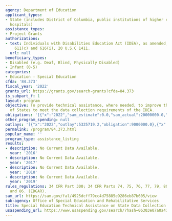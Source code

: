 ```yaml
---
agency: Department of Education
applicant_types:
- State (includes District of Columbia, public institutions of higher education and
  hospitals)
assistance_types:
- Project Grants
authorizations:
- text: Individuals with Disabilities Education Act (IDEA), as amended, Part B, Sections
    611(c) and 616(i), 20 U.S.C 1411.
  url: null
beneficiary_types:
- Disabled (e.g. Deaf, Blind, Physically Disabled)
- Infant (0-5)
categories:
- Education - Special Education
cfda: '84.373'
fiscal_year: '2022'
grants_url: https://grants.gov/search-grants?cfda=84.373
is_subpart_f: 1
layout: program
objective: To provide technical assistance, where needed, to improve the capacity
  of States to meet the data collection requirements of the IDEA.
obligations: '[{"x":"2022","sam_estimate":0.0,"sam_actual":20000000.0,"usa_spending_actual":23123494.0},{"x":"2023","sam_estimate":20000000.0,"sam_actual":0.0,"usa_spending_actual":24623373.0},{"x":"2024","sam_estimate":20000000.0,"sam_actual":0.0,"usa_spending_actual":12399994.0}]'
other_program_spending: null
outlays: '[{"x":"2022","outlay":5325719.2,"obligation":9000000.0},{"x":"2023","outlay":978090.27,"obligation":3999988.0},{"x":"2024","outlay":0.0,"obligation":0.0}]'
permalink: /program/84.373.html
popular_name: ''
program_type: assistance_listing
results:
- description: No Current Data Available.
  year: '2016'
- description: No Current Data Available.
  year: '2017'
- description: No Current Data Available.
  year: '2018'
- description: No Current Data Available.
  year: '2019'
rules_regulations: 34 CFR Part 300; 34 CFR Parts 74, 75, 76, 77, 79, 80, 81, 82, 85,
  and 86. (EDGAR).
sam_url: https://sam.gov/fal/4925dcff79cc4d75885e9286eb87b605/view
sub-agency: Office of Special Education and Rehabilitative Services
title: Special Education Technical Assistance on State Data Collection
usaspending_url: https://www.usaspending.gov/search/?hash=06303e07a0a415e2c65de4d655a8ffc8
---
```


